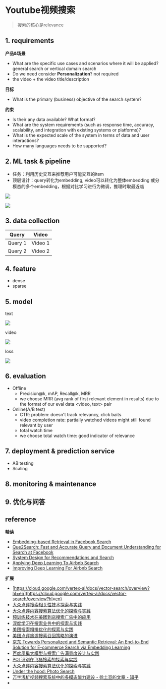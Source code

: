 # Youtube视频搜索

> 搜索的核心是relevance

## 1. requirements

**产品&场景**

- What are the specific use cases and scenarios where it will be applied? general search or vertical domain search
- Do we need consider **Personalization**? not required
- the video + the video title/description

**目标**

- What is the primary (business) objective of the search system?

**约束**

- Is their any data available? What format?
- What are the system requirements (such as response time, accuracy, scalability, and integration with existing systems or platforms)?
- What is the expected scale of the system in terms of data and user interactions?
- How many languages needs to be supported?

## 2. ML task & pipeline

- 任务：利用历史交互来推荐用户可能交互的item
- 顶层设计：query转化为embedding, video可以转化为整体embedding 或分模态的多个embedding，根据对比学习进行为微调，推理时取最近临

![](../../.github/assets/03ml-vsearch-pipe.png)

![](../../.github/assets/03ml-vsearch-pipe2.png)

## 3. data collection

| Query   | Video   |
| ------- | ------- |
| Query 1 | Video 1 |
| Query 2 | Video 2 |

## 4. feature

- dense
- sparse

## 5. model

text

![](../../.github/assets/03ml-vsearch-text.png)

video

![](../../.github/assets/03ml-vsearch-video.png)

loss

![](../../.github/assets/03ml-vsearch-loss.png)

## 6. evaluation

- Offline
  - Precision@k, mAP, Recall@k, MRR
  - we choose MRR (avg rank of first relevant element in results) due to the format of our eval data <video, text> pair
- Online(A/B test)
  - CTR: problem: doesn't track relevancy, click baits
  - video completion rate: partially watched videos might still found relevant by user
  - total watch time
  - we choose total watch time: good indicator of relevance

## 7. deployment & prediction service

- AB testing
- Scaling

## 8. monitoring & maintenance

## 9. 优化与问答

## reference

**精读**

- [Embedding-based Retrieval in Facebook Search](https://arxiv.org/abs/2006.11632)
- [Que2Search: Fast and Accurate Query and Document Understanding for Search at Facebook](https://research.facebook.com/publications/que2search-fast-and-accurate-query-and-document-understanding-for-search-at-facebook/)
- [System Design for Recommendations and Search](https://eugeneyan.com/writing/system-design-for-discovery/)
- [Applying Deep Learning To Airbnb Search](https://arxiv.org/pdf/1810.09591.pdf)
- [Improving Deep Learning For Airbnb Search](https://arxiv.org/pdf/2002.05515)

**扩展**

- [https://cloud.google.com/vertex-ai/docs/vector-search/overview?hl=en](https://cloud.google.com/vertex-ai/docs/vector-search/overview?hl=en)
- [大众点评搜索相关性技术探索与实践](https://zhuanlan.zhihu.com/p/538820569)
- [大众点评内容搜索算法优化的探索与实践](https://mp.weixin.qq.com/s/4gki0Ju82HnHV5Qze2faBw)
- [预训练技术在美团到店搜索广告中的应用](https://tech.meituan.com/2021/12/02/application-of-pre-training-technology-in-meituan-search-ads.html)
- [深度学习在搜索业务中的探索与实践](https://tech.meituan.com/2019/01/10/deep-learning-in-meituan-hotel-search-engine.html)
- [美团搜索粗排优化的探索与实践](https://tech.meituan.com/2022/08/11/coarse-ranking-exploration-practice.html)
- [美团点评旅游搜索召回策略的演进](https://tech.meituan.com/2017/06/16/travel-search-strategy.html)
- [京东 Towards Personalized and Semantic Retrieval: An End-to-End Solution for E-commerce Search via Embedding Learning](https://arxiv.org/abs/2006.02282)
- [百度凤巢大模型与搜索广告满意度设计与实践](https://mp.weixin.qq.com/s/Mpi7wZlHw3eKPJzj00CPMw)
- [POI 识别在飞猪搜索的探索与实践](https://mp.weixin.qq.com/s/D1Ok5qS7X_iE-Bj4J2mIsA)
- [大众点评内容搜索算法优化的探索与实践](https://zhuanlan.zhihu.com/p/688404734)
- [Under the hood: Photo Search](https://engineering.fb.com/2017/05/22/ml-applications/under-the-hood-photo-search/)
- [万字浅析视频搜索系统中的多模态能力建设 - 徐土豆的文章 - 知乎](https://zhuanlan.zhihu.com/p/706294003)
-
